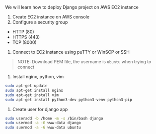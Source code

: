 We will learn how to deploy Django project on AWS EC2 instance

1. Create EC2 instance on AWS console
2. Configure a security group

- HTTP (80)
- HTTPS (443)
- TCP (8000)

1. Connect to EC2 instance using puTTY or WinSCP or SSH

> NOTE: Download PEM file, the username is `ubuntu` when trying to connect

1. Install nginx, python, vim

```bash
sudo apt-get update
sudo apt-get install nginx
sudo apt-get install vim
sudo apt-get install python3-dev python3-venv python3-pip
```

1. Create user for django app

```bash
sudo useradd -b /home -m -s /bin/bash django
sudo usermod -a -G www-data django
sudo suermod -a -G www-data ubuntu
```
